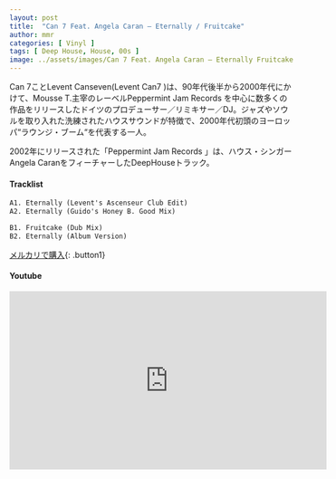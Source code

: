 ```yaml
---
layout: post
title:  "Can 7 Feat. Angela Caran – Eternally / Fruitcake"
author: mmr
categories: [ Vinyl ]
tags: [ Deep House, House, 00s ]
image: ../assets/images/Can 7 Feat. Angela Caran – Eternally Fruitcake.jpg
---
```


Can 7ことLevent Canseven(Levent Can7 )は、90年代後半から2000年代にかけて、Mousse T.主宰のレーベルPeppermint Jam Records を中心に数多くの作品をリリースしたドイツのプロデューサー／リミキサー／DJ。ジャズやソウルを取り入れた洗練されたハウスサウンドが特徴で、2000年代初頭のヨーロッパ“ラウンジ・ブーム“を代表する一人。

2002年にリリースされた「Peppermint Jam Records 」は、ハウス・シンガーAngela CaranをフィーチャーしたDeepHouseトラック。


#### Tracklist
```md
A1. Eternally (Levent's Ascenseur Club Edit)
A2. Eternally (Guido's Honey B. Good Mix)

B1. Fruitcake (Dub Mix)
B2. Eternally (Album Version)
```

[メルカリで購入](https://jp.mercari.com/item/m86440674583?afid=6142608987){: .button1}

#### Youtube
<iframe width="560" height="315" src="https://www.youtube.com/embed/5onHelobJMY?si=W1v2Alm2bcN24aCy" title="YouTube video player" frameborder="0" allow="accelerometer; autoplay; clipboard-write; encrypted-media; gyroscope; picture-in-picture; web-share" referrerpolicy="strict-origin-when-cross-origin" allowfullscreen></iframe>